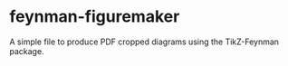 # feynman-figuremaker
A simple file to produce PDF cropped diagrams using the TikZ-Feynman package.
